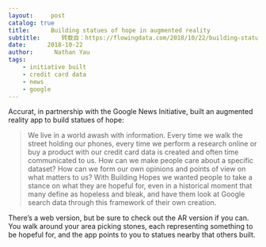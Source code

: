 ```yaml
---
layout:     post
catalog: true
title:      Building statues of hope in augmented reality
subtitle:      转载自：https://flowingdata.com/2018/10/22/building-statues-of-hope-in-augmented-reality/
date:      2018-10-22
author:      Nathan Yau
tags:
    - initiative built
    - credit card data
    - news
    - google
---
```


Accurat, in partnership with the Google News Initiative, built an augmented reality app to build statues of hope:

> We live in a world awash with information. Every time we walk the street holding our phones, every time we perform a research online or buy a product with our credit card data is created and often time communicated to us. How can we make people care about a specific dataset? How can we form our own opinions and points of view on what matters to us? With Building Hopes we wanted people to take a stance on what they are hopeful for, even in a historical moment that many define as hopeless and bleak, and have them look at Google search data through this framework of their own creation.

There’s a web version, but be sure to check out the AR version if you can. You walk around your area picking stones, each representing something to be hopeful for, and the app points to you to statues nearby that others built.
